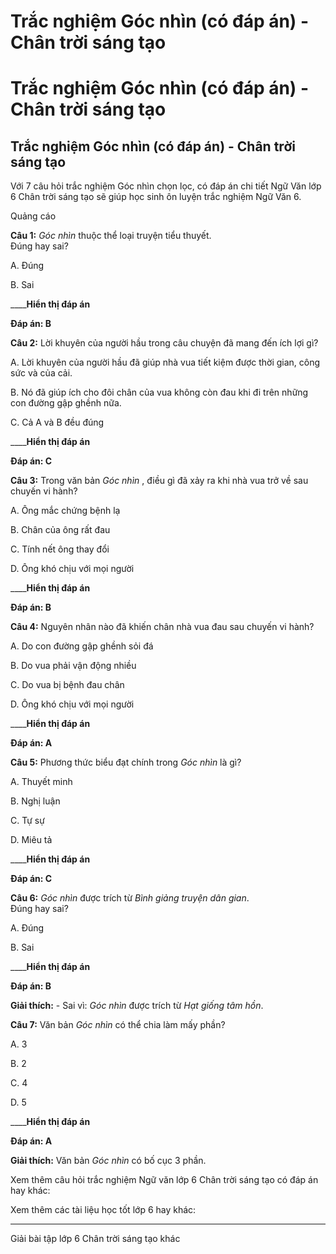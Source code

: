 # Trắc nghiệm Góc nhìn (có đáp án) - Chân trời sáng tạo

# Trắc nghiệm Góc nhìn (có đáp án) - Chân trời sáng tạo

## Trắc nghiệm Góc nhìn (có đáp án) - Chân trời sáng tạo

Với 7 câu hỏi trắc nghiệm Góc nhìn chọn lọc, có đáp án chi tiết Ngữ Văn lớp 6 Chân trời sáng tạo sẽ giúp học sinh ôn luyện trắc nghiệm Ngữ Văn 6.

Quảng cáo

**Câu 1:** _Góc nhìn_ thuộc thể loại truyện tiểu thuyết.   
Đúng hay sai?

A. Đúng

B. Sai 

____**Hiển thị đáp án**

**Đáp án: B**

**Câu 2:** Lời khuyên của người hầu trong câu chuyện đã mang đến ích lợi gì?

A. Lời khuyên của người hầu đã giúp nhà vua tiết kiệm được thời gian, công sức và của cải. 

B. Nó đã giúp ích cho đôi chân của vua không còn đau khi đi trên những con đường gập ghềnh nữa. 

C. Cả A và B đều đúng 

____**Hiển thị đáp án**

**Đáp án: C**

**Câu 3:** Trong văn bản _Góc nhìn_ , điều gì đã xảy ra khi nhà vua trở về sau chuyến vi hành?

A. Ông mắc chứng bệnh lạ

B. Chân của ông rất đau

C. Tính nết ông thay đổi

D. Ông khó chịu với mọi người 

____**Hiển thị đáp án**

**Đáp án: B**

**Câu 4:** Nguyên nhân nào đã khiến chân nhà vua đau sau chuyến vi hành?

A. Do con đường gập ghềnh sỏi đá

B. Do vua phải vận động nhiều

C. Do vua bị bệnh đau chân

D. Ông khó chịu với mọi người 

____**Hiển thị đáp án**

**Đáp án: A**

**Câu 5:** Phương thức biểu đạt chính trong _Góc nhìn_ là gì?

A. Thuyết minh

B. Nghị luận

C. Tự sự

D. Miêu tả 

____**Hiển thị đáp án**

**Đáp án: C**

**Câu 6:** _Góc nhìn_ được trích từ _Bình giảng truyện dân gian_.  
Đúng hay sai?

A. Đúng

B. Sai 

____**Hiển thị đáp án**

**Đáp án: B**

**Giải thích:** \- Sai vì: _Góc nhìn_ được trích từ _Hạt giống tâm hồn_. 

**Câu 7:** Văn bản _Góc nhìn_ có thể chia làm mấy phần?

A. 3

B. 2

C. 4

D. 5 

____**Hiển thị đáp án**

**Đáp án: A**

**Giải thích:** Văn bản _Góc nhìn_ có bố cục 3 phần. 

Xem thêm câu hỏi trắc nghiệm Ngữ văn lớp 6 Chân trời sáng tạo có đáp án hay khác:

Xem thêm các tài liệu học tốt lớp 6 hay khác:

* * *

Giải bài tập lớp 6 Chân trời sáng tạo khác
